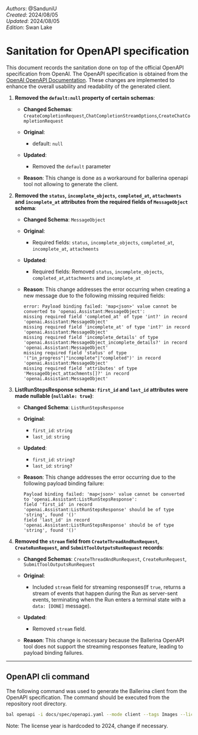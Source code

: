 _Authors_: @SanduniU \
_Created_: 2024/08/05 \
_Updated_: 2024/08/05 \
_Edition_: Swan Lake

# Sanitation for OpenAPI specification

This document records the sanitation done on top of the official OpenAPI specification from OpenAI. The OpenAPI specification is obtained from the [OpenAI OpenAPI Documentation](https://github.com/openai/openai-openapi/blob/master/openapi.yaml). These changes are implemented to enhance the overall usability and readability of the generated client.

1. **Removed the `default:null` property of certain schemas**:

   - **Changed Schemas**: `CreateCompletionRequest`,`ChatCompletionStreamOptions`,`CreateChatCompletionRequest`

   - **Original**:
      - default: `null`

   - **Updated**:
      - Removed the `default` parameter 

   - **Reason**: This change is done as a workaround for ballerina openapi tool not allowing to generate the client.

2. **Removed the `status`, `incomplete_objects`, `completed_at`, `attachments` and `incomplete_at` attributes from the required fields of `MessageObject` schema**:

   - **Changed Schema**: `MessageObject`

   - **Original**:
      - Required fields: `status`, `incomplete_objects`, `completed_at`, `incomplete_at`, `attachments`

   - **Updated**:
      - Required fields: Removed `status`, `incomplete_objects`, `completed_at`,`attachments` and `incomplete_at`

   - **Reason**: This change addresses the error occurring when creating a new message due to the following missing required fields:

      ```plaintext
      error: Payload binding failed: 'map<json>' value cannot be converted to 'openai.Assistant:MessageObject': 
      missing required field 'completed_at' of type 'int?' in record 'openai.Assistant:MessageObject'
      missing required field 'incomplete_at' of type 'int?' in record 'openai.Assistant:MessageObject'
      missing required field 'incomplete_details' of type 'openai.Assistant:MessageObject_incomplete_details?' in record 'openai.Assistant:MessageObject'
      missing required field 'status' of type '("in_progress"|"incomplete"|"completed")' in record 'openai.Assistant:MessageObject'
      missing required field 'attributes' of type 'MessageObject_attachments[]?' in record 'openai.Assistant:MessageObject'
      ```

3. **ListRunStepsResponse schema: `first_id` and `last_id` attributes were made nullable (`nullable: true`)**:

   - **Changed Schema**: `ListRunStepsResponse`

   - **Original**:
      - `first_id`: `string`
      - `last_id`: `string`

   - **Updated**:
      - `first_id`: `string?`
      - `last_id`: `string?`

   - **Reason**: This change addresses the error occurring due to the following payload binding failure:

      ```plaintext
      Payload binding failed: 'map<json>' value cannot be converted to 'openai.Assistant:ListRunStepsResponse': 
      field 'first_id' in record 'openai.Assistant:ListRunStepsResponse' should be of type 'string', found '()'
      field 'last_id' in record 'openai.Assistant:ListRunStepsResponse' should be of type 'string', found '()'
      ```
4. **Removed the `stream` field from `CreateThreadAndRunRequest`, `CreateRunRequest`, and `SubmitToolOutputsRunRequest` records**:

   - **Changed Schemas**: `CreateThreadAndRunRequest`, `CreateRunRequest`, `SubmitToolOutputsRunRequest`

   - **Original**:
      - Included `stream` field for streaming responses(If `true`, returns a stream of events that happen during the Run as server-sent events, terminating when the Run enters a terminal state with a `data: [DONE]` message).

   - **Updated**:
      - Removed `stream` field.

   - **Reason**: This change is necessary because the Ballerina OpenAPI tool does not support the streaming responses feature, leading to payload binding failures.

---

## OpenAPI cli command

The following command was used to generate the Ballerina client from the OpenAPI specification. The command should be executed from the repository root directory.

```bash
bal openapi -i docs/spec/openapi.yaml --mode client --tags Images --license docs/license.txt -o ballerina
```
Note: The license year is hardcoded to 2024, change if necessary.
